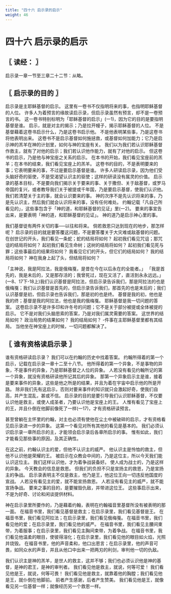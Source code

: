 ```yaml
---
title: "四十六 启示录的启示"
weight: 46
---
```


# 四十六 启示录的启示


## 〖 读经： 〗

启示录一章一节至三章二十二节：从略。

## 〖 启示录的目的 〗

启示录是主耶稣基督的启示。
这里有一卷书不仅指明将来的事，也指明耶稣基督的人位。
许多人为着预言的缘故读启示录，但启示录虽然有预言，却不是一卷预言的书。
这一卷书特别标明为「耶稣基督的启示」(一1)，因为它的目的是要指明基督是谁。
启示，就是对主的揭示；乃是拉开幔子，揭示耶稣基督的人位。
不是基督藉着这卷书启示什么，乃是这卷书启示他。
不是他表明某些事，乃是这卷书将他表明出来。
这卷书不是启示基督如何施拯救，或基督如何加能力；它乃是启示神的羔羊在神的计划里，如何与神的宝座有关。
我们以为我们若认识耶稣基督作救主，就有了对他的启示；我们若认识他作能力，就有了对他的启示。
但这卷书的启示，乃是他与神宝座之关系的启示。
在本书的开始，我们看见宝座前的羔羊；在本书的结束，我们看见宝座上的羔羊。
这卷书的目的，不是表明要来的事；它表明要来的事，不过是要启示基督是谁。
许多人研读启示录，因为他们受头脑好奇的驱使，不是受渴望认识主的驱使；这样的研读没有属灵的价值。
启示录的基本目标，不是要向我们揭示关于要来的事、关于撒但、关于敌基督，或罗马帝国的复兴，或者教导我们关于被提或千年国，乃是要启示基督，使我们认识他。
我们若清楚关于主的事，就会认识要来的事。
神的次序不是先认识将来的事，乃是先认识主，然后我们就会认识将来的事，没有任何难处。
约翰记载「凡自己所看见的」，这些事包含于「神的道，和耶稣基督的见证」里(一2)。
要来的事宣告出来，是要表明「神的道，和耶稣基督的见证」。
神的道乃是启示神心里的事。

我们基督徒有两件关切的事──以往和将来。
倘若救恩只达到现在的地步，那怎样呢？
启示录的目的就是要答覆这问题，不是要答覆关于大灾难或敌基督的问题。
在创世记的开头，我们看见一条蛇；蛇的结局将如何？
起初我们看见咒诅；那咒诅的结局将如何？
起初我们看见生命树；这树的结局将如何？
起初我们看见死与罪；这些事最后的结果将如何？
我看见它们的开头，但它们的结局如何？
我的结局将如何？
神在我身上起了头，但结局将如何？

「主神说，我是阿拉法，我是俄梅戛，是昔在今在以后永在的全能者。」
「我是首先的，我是未后的，又是那存活的；我曾死过，现在又活了，直活到永永远远。」
(一8、17下-18上)我们认识基督是阿拉法，但启示录告诉我们，那是阿拉法的也是俄梅戛；我们认识基督是首先的，但启示录告诉我们，那首先的也是末后的；我们认识基督是初，但启示录也告诉我们，那是初的也是终。
基督是我的初，他也是我的终；基督是我的阿拉法，他也是我的俄梅戛。
耶稣基督是我一切问题的答案。
这卷启示录不是许多印和许冬号的问题；它不是关于部分被提或全体被提的启示。
它不是对我们头脑思索的答案，乃是对我们属灵需要的答案。
这世界的结局如何？
政治局势的结果如何？
我的结局如何？
-件事在主耶稣基督里都有其结局。
当他坐在神宝座上的时候，一切问题都解决了。

## 〖 谁有资格读启示录 〗

谁有资格研读启示录？
我们可以在约翰的历史中找着答案。
约翰所得着的第一个启示，记载在启示录一章十二至十八节。
他所得着的第一个异象，不是事物的异象，不是事件的异象，乃是耶稣基督之人位的异象。
人若没有看见约翰所记的第一个异象，就没有资格研读他所记其后的异象。
那第一个异象启示主是谁，接着是要来事件的异象，这些是他之所是的结果，并且为着在宇宙中启示他的所是开路。
除非我们先有这启示，否则对要来事件的知识就只会激起好奇，使我们自高，并产生混乱，甚或不信。
启示录的目的是要引导我们认识耶稣基督，不仅要认识他是救主，或使人成圣者，乃要认识他是宝座上的王。
人惟有看见了宝座上的王，并且仆倒在他脚前像死了一样(一17)，才有资格研读预言。

甚至曾躺在主怀里的约翰，对主也必须有使他在尘土中被破碎的启示，才有资格看见启示录进一步的异象。
这第一个看见对所有其他的看见是基本的。
我们必须认识启示录一章所启示的主，才能领会启示录后各章所启示的事。
惟有如此，我们才能看见那些事的原因，及其正确性。

在这之前，约翰认识主的爱，但他不认识主的威严。
他认识主是怜恤的救主，但他不认识他是荣耀的王。
被启示在众教会中间的，乃是这位主，所以今天我们能认识这位主。
我们这样认识他，才为着争战装备好。
使人成为战士的，乃是这样的异象。
今天教会的信息是救恩。
但我们的负担不只是宣扬主的救恩，乃是宣扬主的争战。
启示录表明主不仅是救主，他乃是王，他这位王向一切违反他国度的宣战。
人若没有看见主的爱，就不能宣扬救恩。
人若没有看见主的威严，就不能宣扬争战。
要来之事的目的，是要摧毁仇敌，并带进这位王。
这些事启示出来，不是为好奇、讨论和闲谈提供材料。

神在启示录里所要作的，乃是藉着约翰，表明在约翰福音里基督所没有被表明的那一面。
在福音书里，我们看见基督是救主；在启示录里，我们看见基督是王。
在福音书里，我们看见阿拉法；在启示录里，我们看见俄梅戛。
在福音书里，我们看见他的爱；在启示录里，我们看见他的威严。
在福音书里，我们看见主腰间束带，为着服事；在启示录里，我们看见主胸间束带，为着争战。
在福音书里，我们看见他温柔的眼目，使彼得溶化；在启示录里，我们看见他的眼目如火焰，光照并烧毁。
在福音书里，他的声音柔和，他口出恩言；在启示录里，他的声音可畏，如同众水的声音，并且从他口中出来一把两刃的利剑，审判他一切的仇敌。

我们认识主是神的羔羊，是世人的救主，这并不够；我们也必须认识他是神的基督，是神的君王，是神的审判者。
我们看见他是救主，就说，何等可爱！
我们看见他是王，就说，何等可畏！
我们看见他是救主，就靠着他的胸膛；我们看见他是王，就仆倒在他脚前。
前者产生感谢，后者产生赞美。
我们看见他是王，就像看见另一位基督一样；就像经历另一个救恩一样。
